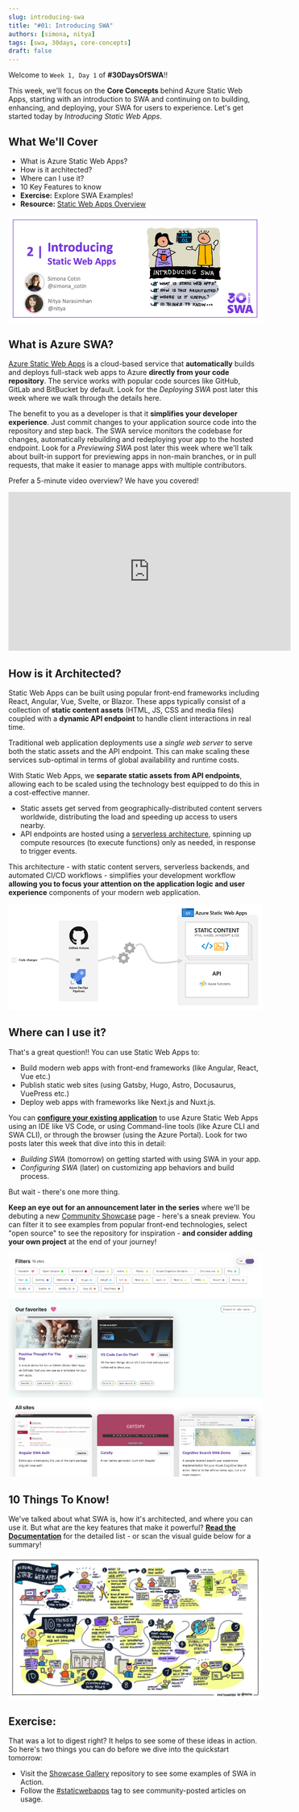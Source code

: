```yaml
---
slug: introducing-swa
title: "#01: Introducing SWA"
authors: [simona, nitya]
tags: [swa, 30days, core-concepts]
draft: false
---
```


Welcome to `Week 1, Day 1` of **#30DaysOfSWA**!! 

This week, we'll focus on the **Core Concepts** behind Azure Static Web Apps, starting with an introduction to SWA and continuing on to building, enhancing, and deploying, your SWA for users to experience. Let's get started today by _Introducing Static Web Apps_.


## What We'll Cover
 * What is Azure Static Web Apps?
 * How is it architected?
 * Where can I use it?
 * 10 Key Features to know
 * **Exercise:** Explore SWA Examples!
 * **Resource:** [Static Web Apps Overview](https://docs.microsoft.com/en-us/azure/static-web-apps/overview)

![](../static/img/series/01-banner.png)

## What is Azure SWA?

[Azure Static Web Apps](https://docs.microsoft.com/en-us/azure/static-web-apps/overview) is a cloud-based service that **automatically** builds and deploys full-stack web apps to Azure **directly from your code repository**. The service works with popular code sources like GitHub, GitLab and BitBucket by default. Look for the _Deploying SWA_ post later this week where we walk through the details here.

The benefit to you as a developer is that it **simplifies your developer experience**. Just commit changes to your application source code into the repository and step back. The SWA service monitors the codebase for changes, automatically rebuilding and redeploying your app to the hosted endpoint. Look for a _Previewing SWA_ post later this week where we'll talk about built-in support for previewing apps in non-main branches, or in pull requests, that make it easier to manage apps with multiple contributors.

Prefer a 5-minute video overview? We have you covered!

<iframe width="560" height="315" src="https://aka.ms/docs/player?show=azure-tips-and-tricks-static-web-apps&ep=what-is-azure-static-web-apps-and-what-can-it-be-used-for-1-of-16--azure-tips-and-tricks-static-web-"  frameborder="0" ></iframe>

## How is it Architected?

Static Web Apps can be built using popular front-end frameworks including React, Angular, Vue, Svelte, or Blazor. These apps typically consist of a collection of **static content assets** (HTML, JS, CSS and media files) coupled with a **dynamic API endpoint** to handle client interactions in real time.

Traditional web application deployments use a _single web server_ to serve both the static assets and the API endpoint. This can make scaling these services sub-optimal in terms of global availability and runtime costs.

With Static Web Apps, we **separate static assets from API endpoints**, allowing each to be scaled using the technology best equipped to do this in a cost-effective manner.
 * Static assets get served from geographically-distributed content servers worldwide, distributing the load and speeding up access to users nearby.
 * API endpoints are hosted using a [serverless architecture](https://docs.microsoft.com/en-us/azure/azure-functions/functions-overview), spinning up compute resources (to execute functions) only as needed, in response to trigger events.

This architecture - with static content servers, serverless backends, and automated CI/CD workflows - simplifies your development workflow **allowing you to focus your attention on the application logic and user experience** components of your modern web application.


![](../static/img/series/01-swa-overview.png)

## Where can I use it?

That's a great question!! You can use Static Web Apps to:
 * Build modern web apps with front-end frameworks (like Angular, React, Vue etc.)
 * Publish static web sites (using Gatsby, Hugo, Astro, Docusaurus, VuePress etc.)
 * Deploy web apps with frameworks like Next.js and Nuxt.js.

You can [**configure your existing application**](https://docs.microsoft.com/en-us/azure/static-web-apps/front-end-frameworks) to use Azure Static Web Apps using an IDE like VS Code, or using Command-line tools (like Azure CLI and SWA CLI), or through the browser (using the Azure Portal). Look for two posts later this week that dive into this in detail:
 * _Building SWA_ (tomorrow) on getting started with using SWA in your app.
 * _Configuring SWA_ (later) on customizing app behaviors and build process.

But wait - there's one more thing. 

**Keep an eye out for an announcement later in the series** where we'll be debuting a new [Community Showcase](/showcase) page - here's a sneak preview. You can filter it to see examples from popular front-end technologies, select "open source" to see the repository for inspiration - **and consider adding your own project** at the end of your journey!

![](../static/img/swa-showcase.png)


## 10 Things To Know!

We've talked about what SWA is, how it's architected, and where you can use it. But what are the key features that make it powerful? [**Read the Documentation**](https://docs.microsoft.com/en-us/azure/static-web-apps/overview#key-features) for the detailed list - or scan the visual guide below for a summary!

![](../static/img/series/01-ten-things.png)



## Exercise:

That was a lot to digest right?  It helps to see some of these ideas in action. So here's two things you can do before we dive into the quickstart tomorrow:

 * Visit the [Showcase Gallery](https://github.com/microsoft/static-web-apps-gallery-code-samples) repository to see some examples of SWA in Action.
 * Follow the [#staticwebapps](https://dev.to/t/staticwebapps) tag to see community-posted articles on usage.